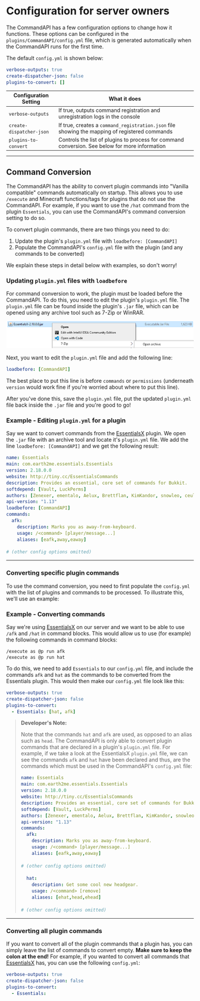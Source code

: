 # Configuration for server owners

The CommandAPI has a few configuration options to change how it functions. These options can be configured in the `plugins/CommandAPI/config.yml` file, which is generated automatically when the CommandAPI runs for the first time.

The default `config.yml` is shown below:

```yaml
verbose-outputs: true
create-dispatcher-json: false
plugins-to-convert: []
```

| Configuration Setting    | What it does                                                 |
| ------------------------ | ------------------------------------------------------------ |
| `verbose-outputs`        | If true, outputs command registration and unregistration logs in the console |
| `create-dispatcher-json` | If true, creates a `command_registration.json` file showing the mapping of registered commands |
| `plugins-to-convert`     | Controls the list of plugins to process for command conversion. See below for more information |

-----

## Command Conversion

The CommandAPI has the ability to convert plugin commands into "Vanilla compatible" commands automatically on startup. This allows you to use `/execute` and Minecraft functions/tags for plugins that do not use the CommandAPI. For example, if you want to use the `/hat` command from the plugin `Essentials`, you can use the CommandAPI's command conversion setting to do so.

To convert plugin commands, there are two things you need to do:

1. Update the plugin's `plugin.yml` file with `loadbefore: [CommandAPI]`
2. Populate the CommandAPI's `config.yml` file with the plugin (and any commands to be converted)

We explain these steps in detail below with examples, so don't worry!

### Updating `plugin.yml` files with `loadbefore`

For command conversion to work, the plugin must be loaded before the CommandAPI. To do this, you need to edit the plugin's `plugin.yml` file. The `plugin.yml` file can be found inside the plugin's `.jar` file, which can be opened using any archive tool such as 7-Zip or WinRAR.

![](./images/pluginyml1.png)

Next, you want to edit the `plugin.yml` file and add the following line:

```yaml
loadbefore: [CommandAPI]
```

The best place to put this line is before `commands` or `permissions` (underneath `version` would work fine if you're worried about where to put this line).

After you've done this, save the `plugin.yml` file, put the updated `plugin.yml` file back inside the `.jar` file and you're good to go!

<div class="example">

### Example - Editing `plugin.yml` for a plugin

Say we want to convert commands from the [EssentialsX](https://www.spigotmc.org/resources/essentialsx.9089/) plugin. We open the `.jar` file with an archive tool and locate it's `plugin.yml` file. We add the line `loadbefore: [CommandAPI]` and we get the following result:

```yaml
name: Essentials
main: com.earth2me.essentials.Essentials
version: 2.18.0.0
website: http://tiny.cc/EssentialsCommands
description: Provides an essential, core set of commands for Bukkit.
softdepend: [Vault, LuckPerms]
authors: [Zenexer, ementalo, Aelux, Brettflan, KimKandor, snowleo, ceulemans, Xeology, KHobbits, md_5, Iaccidentally, drtshock, vemacs, SupaHam, md678685]
api-version: "1.13"
loadbefore: [CommandAPI]
commands:
  afk:
    description: Marks you as away-from-keyboard.
    usage: /<command> [player/message...]
    aliases: [eafk,away,eaway]

# (other config options omitted)
```

</div>

-----

### Converting specific plugin commands

To use the command conversion, you need to first populate the `config.yml` with the list of plugins and commands to be processed. To illustrate this, we'll use an example:

<div class="example">

### Example - Converting commands

Say we're using [EssentialsX](https://www.spigotmc.org/resources/essentialsx.9089/) on our server and we want to be able to use `/afk` and `/hat` in command blocks. This would allow us to use (for example) the following commands in command blocks:

```
/execute as @p run afk
/execute as @p run hat
```

To do this, we need to add `Essentials` to our `config.yml` file, and include the commands `afk` and `hat` as the commands to be converted from the Essentials plugin. This would then make our `config.yml` file look like this:

```yaml
verbose-outputs: true
create-dispatcher-json: false
plugins-to-convert: 
  - Essentials: [hat, afk]
```

> **Developer's Note:**
>
> Note that the commands `hat` and `afk` are used, as opposed to an alias such as `head`. The CommandAPI is only able to convert plugin commands that are declared in a plugin's `plugin.yml` file. For example, if we take a look at the EssentialsX `plugin.yml` file, we can see the commands `afk` and `hat` have been declared and thus, are the commands which must be used in the CommandAPI's `config.yml` file:
>
> ```yaml
> name: Essentials
> main: com.earth2me.essentials.Essentials
> version: 2.18.0.0
> website: http://tiny.cc/EssentialsCommands
> description: Provides an essential, core set of commands for Bukkit.
> softdepend: [Vault, LuckPerms]
> authors: [Zenexer, ementalo, Aelux, Brettflan, KimKandor, snowleo, ceulemans, Xeology, KHobbits, md_5, Iaccidentally, drtshock, vemacs, SupaHam, md678685]
> api-version: "1.13"
> commands:
>   afk:
>     description: Marks you as away-from-keyboard.
>     usage: /<command> [player/message...]
>     aliases: [eafk,away,eaway]
>     
> # (other config options omitted)
> 
>   hat:
>     description: Get some cool new headgear.
>     usage: /<command> [remove]
>     aliases: [ehat,head,ehead]
>     
> # (other config options omitted)
> ```

</div>

-----

### Converting all plugin commands

If you want to convert all of the plugin commands that a plugin has, you can simply leave the list of commands to convert empty. **Make sure to keep the colon at the end!** For example, if you wanted to convert all commands that [EssentialsX](https://www.spigotmc.org/resources/essentialsx.9089/) has, you can use the following `config.yml`:

```yaml
verbose-outputs: true
create-dispatcher-json: false
plugins-to-convert: 
  - Essentials:
```



